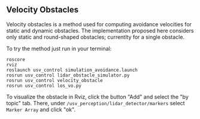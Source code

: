 ## Velocity Obstacles

Velocity obstacles is a method used for computing avoidance velocities for static and dynamic obstacles.
The implementation proposed here considers only static and round-shaped obstacles; currentlty for a single obstacle.

To try the method just run in your terminal:

```
roscore
rviz
roslaunch usv_control simulation_avoidance.launch
rosrun usv_control lidar_obstacle_simulator.py
rosrun usv_control velocity_obstacle
rosrun usv_control los_vo.py
```

To visualize the obstacle in Rviz, click the button "Add" and select the "by topic" tab. There, under `/usv_perception/lidar_detector/markers`
select `Marker Array` and click "ok".